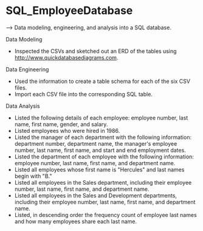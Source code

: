 # SQL_EmployeeDatabase
--> Data modeling, engineering, and analysis into a SQL database.


Data Modeling

- Inspected the CSVs and sketched out an ERD of the tables using http://www.quickdatabasediagrams.com.


Data Engineering

- Used the information to create a table schema for each of the six CSV files.
- Import each CSV file into the corresponding SQL table.


Data Analysis

- Listed the following details of each employee: employee number, last name, first name, gender, and salary.
- Listed employees who were hired in 1986.
- Listed the manager of each department with the following information: department number, department name, the manager's employee number, last name, first name, and start and end employment dates.
- Listed the department of each employee with the following information: employee number, last name, first name, and department name.
- Listed all employees whose first name is "Hercules" and last names begin with "B."
- Listed all employees in the Sales department, including their employee number, last name, first name, and department name.
- Listed all employees in the Sales and Development departments, including their employee number, last name, first name, and department name.
- Listed, in descending order the frequency count of employee last names and how many employees share each last name.

